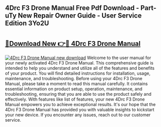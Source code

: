 ## 4Drc F3 Drone Manual Free Pdf Download - Part-uTy New Repair Owner Guide - User Service Edition 3Yo2U

# <h2><a href="http://bc15255.oget.top/?id=4Drc+F3+Drone+Manual">🔗Download New 👉🔴 4Drc F3 Drone Manual</a></h2>

[![4Drc F3 Drone Manual new download](https://i.imgur.com/5g1atiW.png)](http://bc15255.oget.top/?id=4Drc+F3+Drone+Manual)
Welcome to the user manual for your newly activated 4Drc F3 Drone Manual. This comprehensive guide is intended to help you understand and utilize all of the features and benefits of your product. You will find detailed instructions for installation, usage, maintenance, and troubleshooting. Before using your 4Drc F3 Drone Manual, please take a moment to read this manual carefully. It contains essential information on product setup, operation, maintenance, and troubleshooting, ensuring that you are able to use the product safely and effectively. With features like list of features, your new 4Drc F3 Drone Manual empowers you to achieve exceptional results. It's our hope that the 4Drc F3 Drone Manual has provided you with valuable insights to kickstart your new device. If you encounter any issues, reach out to our customer service.
